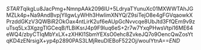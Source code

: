 $START$qikgLu8JacPmg+NmnpAAk2096lU+5LdryaTYunuXc01MXWWTAhJGMZLk4p+Na9AndBvpjYllgwLyWHh3HwlimXNYQ/Z9siTejO8e4gFGVqaowkXPrzddGKzV3QWBiR2OkOax4ntLirK2uf6eAUpGcNvvcqe8UbJtd3FfQEm9v9zuTsq5Lx3XgzgTlGCeqB/fLBiKsrJ4p9F9Iuq6eS+2r7w7YxqPHwsVtpi16ME64eWQ4/zbyCTIqMbYxLX+zXHKI1SbmYEXsO0ehc8ZvkeJQ7o9OencQwZosYtqKD4zENrsigX+yp4p2890PAS3LMjReuDIEBoF522Oj/wouIYtnA==$END$